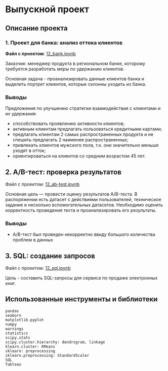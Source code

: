 # Выпускной проект
## Описание проекта
### 1. Проект для банка: анализ оттока клиентов
**Файл с проектом**: [12_bank.ipynb](https://github.com/galaleksey/yandex-praktikum/blob/main/12_final_project/12_bank.ipynb)

Заказчик: менеджер продукта в региональном банке, которому требуется разработать меры по удержанию клиентов.

Основная задача - проанализировать данные клиентов банка и выделить портрет клиентов, которые склонны уходить из банка.

### Выводы
Предложения по улучшению стратегии взаимодействия с клиентами и их удержания:
* способствовать проявлению активности клиентов;
* активным клиентам предлагать пользоваться кредитными картами;
* предлагать клиентам 2 самых распространенных продукта и не спешить предлагать 2 наименее распространенных;
* привлекать клиентов мужского пола, т.к. они значительно меньше уходят в отток;
* ориентироваться на клиентов со средним возрастом 45 лет.

## 2. A/B-тест: проверка результатов
Файл с проектом: [12_ab-test.ipynb](https://github.com/galaleksey/yandex-praktikum/blob/main/12_final_project/12_ab-test.ipynb)

Основная цель — провести оценку результатов A/B-теста. В распоряжении есть датасет с действиями пользователей, техническое задание и несколько вспомогательных датасетов. Необходимо оценить корректность проведения теста и проанализировать его результаты.

### Выводы
* A/B-тест был проведен некорректно ввиду большого количества проблем в данных

## 3. SQL: создание запросов
Файл с проектом: [12_sql.ipynb](https://github.com/galaleksey/yandex-praktikum/blob/main/12_final_project/12_sql.ipynb)

Цель - составить SQL-запросы для сервиса по продаже электронных книг.

## Использованные инструменты и библиотеки
```
pandas
seaborn
matplotlib.pyplot
numpy
warnings
statistics
scipy.stats
scipy.cluster.hierarchy: dendrogram, linkage
klearn.cluster: KMeans
sklearn: preprocessing
sklearn.preprocessing: StandardScaler
SQL
Tableau
```
